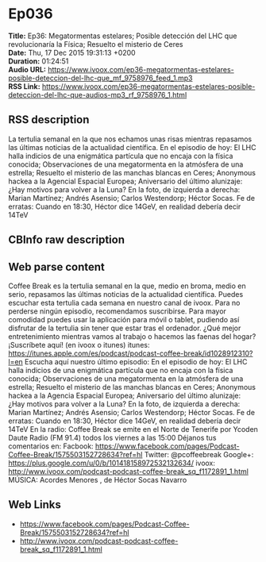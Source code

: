 # Ep036  
**Title:** Ep36: Megatormentas estelares; Posible detección del LHC que revolucionaría la Física; Resuelto el misterio de Ceres  
**Date:** Thu, 17 Dec 2015 19:31:13 +0200  
**Duration:** 01:24:51  
**Audio URL:** https://www.ivoox.com/ep36-megatormentas-estelares-posible-deteccion-del-lhc-que_mf_9758976_feed_1.mp3  
**RSS Link:** https://www.ivoox.com/ep36-megatormentas-estelares-posible-deteccion-del-lhc-que-audios-mp3_rf_9758976_1.html  

## RSS description
La tertulia semanal en la que nos echamos unas risas mientras repasamos las últimas noticias de la actualidad científica. En el episodio de hoy: El LHC halla indicios de una enigmática partícula que no encaja con la física conocida; Observaciones de una megatormenta en la atmósfera de una estrella; Resuelto el misterio de las manchas blancas en Ceres; Anonymous hackea a la Agencial Espacial Europea; Aniversario del último alunizaje: ¿Hay motivos para volver a la Luna? En la foto, de izquierda a derecha: Marian Martínez; Andrés Asensio; Carlos Westendorp; Héctor Socas. Fe de erratas: Cuando en 18:30, Héctor dice 14GeV, en realidad debería decir 14TeV

## CBInfo raw description


## Web parse content
Coffee Break es la tertulia semanal en la que, medio en broma, medio en serio, repasamos las últimas noticias de la actualidad científica. Puedes escuchar esta tertulia cada semana en nuestro canal de ivoox. Para no perderse ningún episodio, recomendamos suscribirse. Para mayor comodidad puedes usar la aplicación para móvil o tablet, pudiendo así disfrutar de la tertulia sin tener que estar tras el ordenador. ¿Qué mejor entretenimiento mientras vamos al trabajo o hacemos las faenas del hogar? ¡Suscríbete aquí! (en ivoox o itunes) itunes: https://itunes.apple.com/es/podcast/podcast-coffee-break/id1028912310?l=en Escucha aquí nuestro último episodio: En el episodio de hoy: El LHC halla indicios de una enigmática partícula que no encaja con la física conocida; Observaciones de una megatormenta en la atmósfera de una estrella; Resuelto el misterio de las manchas blancas en Ceres; Anonymous hackea a la Agencia Espacial Europea; Aniversario del último alunizaje: ¿Hay motivos para volver a la Luna? En la foto, de izquierda a derecha: Marian Martínez; Andrés Asensio; Carlos Westendorp; Héctor Socas. Fe de erratas: Cuando en 18:30, Héctor dice 14GeV, en realidad debería decir 14TeV En la radio: Coffee Break se emite en el Norte de Tenerife por Ycoden Daute Radio (FM 91.4) todos los viernes a las 15:00 Déjanos tus comentarios en: Facbook: https://www.facebook.com/pages/Podcast-Coffee-Break/1575503152728634?ref=hl Twitter: @pcoffeebreak Google+: https://plus.google.com/u/0/b/101418158972532132634/ ivoox: http://www.ivoox.com/podcast-podcast-coffee-break_sq_f1172891_1.html MÚSICA: Acordes Menores , de Héctor Socas Navarro

## Web Links
- https://www.facebook.com/pages/Podcast-Coffee-Break/1575503152728634?ref=hl
- http://www.ivoox.com/podcast-podcast-coffee-break_sq_f1172891_1.html